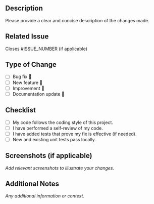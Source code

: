 ## Description
Please provide a clear and concise description of the changes made.

## Related Issue
Closes #ISSUE_NUMBER (if applicable)

## Type of Change
- [ ] Bug fix 🐛
- [ ] New feature 🚀
- [ ] Improvement 🔧
- [ ] Documentation update 📖

## Checklist
- [ ] My code follows the coding style of this project.
- [ ] I have performed a self-review of my code.
- [ ] I have added tests that prove my fix is effective (if needed).
- [ ] New and existing unit tests pass locally.

## Screenshots (if applicable)
_Add relevant screenshots to illustrate your changes._

## Additional Notes
_Any additional information or context._
